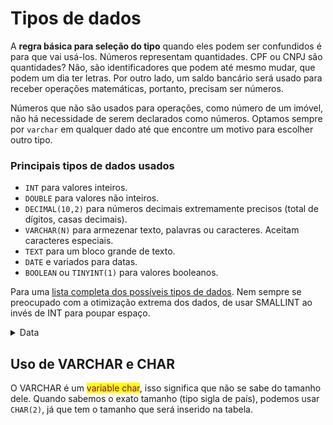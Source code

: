 # Tipos de dados

A **regra básica para seleção do tipo** quando eles podem ser confundidos é para que vai usá-los. Números representam quantidades. CPF ou CNPJ são quantidades? Não, são identificadores que podem até mesmo mudar, que podem um dia ter letras. Por outro lado, um saldo bancário será usado para receber operações matemáticas, portanto, precisam ser números.

Números que não são usados para operações, como número de um imóvel, não há necessidade de serem declarados como números. Optamos sempre por `varchar` em qualquer dado até que encontre um motivo para escolher outro tipo.

### Principais tipos de dados usados

* `INT` para valores inteiros.
* `DOUBLE` para valores não inteiros.
* `DECIMAL(10,2)` para números decimais extremamente precisos (total de dígitos, casas decimais).
* `VARCHAR(N)` para armezenar texto, palavras ou caracteres. Aceitam caracteres especiais.
* `TEXT` para um bloco grande de texto.
* `DATE` e variados para datas.
* `BOOLEAN` ou `TINYINT(1)` para valores booleanos.

Para uma [lista completa dos possíveis tipos de dados](https://www.ibm.com/docs/pt-br/db2/11.1?topic=plsql-data-types). Nem sempre se preocupado com a otimização extrema dos dados, de usar SMALLINT ao invés de INT para poupar espaço.

<details>

<summary>Data</summary>

O padrão de data é YYYY-MM-DD que é o padrão americano.&#x20;

* DATE: Usa ano, mês e dia.
* DATETIME: Também tem horas e segundos.
* TIMESTAMP: Existe um intervalo específico que pode ser utilizado. Conferir as regras antes de usar esse tipo.

As datas são inseridas entre aspas, então `VALUES ("1999-01-25")`.

</details>

## Uso de VARCHAR e CHAR&#x20;

O VARCHAR é um <mark style="color:purple;">variable char</mark>, isso significa que não se sabe do tamanho dele. Quando sabemos o exato tamanho (tipo sigla de país), podemos usar `CHAR(2)`, já que tem o tamanho que será inserido na tabela.&#x20;
